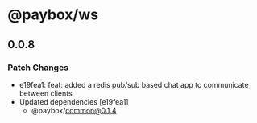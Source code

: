 # @paybox/ws

## 0.0.8

### Patch Changes

- e19fea1: feat: added a redis pub/sub based chat app to communicate between clients
- Updated dependencies [e19fea1]
  - @paybox/common@0.1.4
